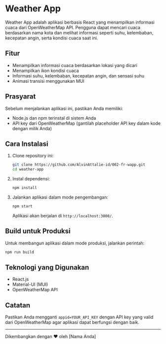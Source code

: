 # Weather App

Weather App adalah aplikasi berbasis React yang menampilkan informasi cuaca dari OpenWeatherMap API. Pengguna dapat mencari cuaca berdasarkan nama kota dan melihat informasi seperti suhu, kelembaban, kecepatan angin, serta kondisi cuaca saat ini.

## Fitur

- Menampilkan informasi cuaca berdasarkan lokasi yang dicari
- Menampilkan ikon kondisi cuaca
- Informasi suhu, kelembaban, kecepatan angin, dan sensasi suhu
- Animasi transisi menggunakan MUI

## Prasyarat

Sebelum menjalankan aplikasi ini, pastikan Anda memiliki:

- Node.js dan npm terinstal di sistem Anda
- API key dari OpenWeatherMap (gantilah placeholder API key dalam kode dengan milik Anda)

## Cara Instalasi

1. Clone repository ini:
   ```sh
   git clone https://github.com/AlvinAttalie-id/002-fr-wapp.git
   cd weather-app
   ```
2. Instal dependensi:
   ```sh
   npm install
   ```
3. Jalankan aplikasi dalam mode pengembangan:
   ```sh
   npm start
   ```
   Aplikasi akan berjalan di `http://localhost:3000/`.

## Build untuk Produksi

Untuk membangun aplikasi dalam mode produksi, jalankan perintah:

```sh
npm run build
```

## Teknologi yang Digunakan

- React.js
- Material-UI (MUI)
- OpenWeatherMap API

## Catatan

Pastikan Anda mengganti `appid=YOUR_API_KEY` dengan API key yang valid dari OpenWeatherMap agar aplikasi dapat berfungsi dengan baik.

---

Dikembangkan dengan ❤️ oleh [Nama Anda]
